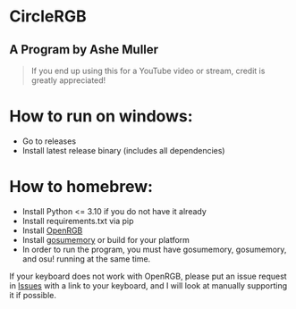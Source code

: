 # CircleRGB
## A Program by Ashe Muller
> If you end up using this for a YouTube video or stream, credit is greatly appreciated!
> 
# How to run on windows:
- Go to releases
- Install latest release binary (includes all dependencies)

# How to homebrew:
- Install Python <= 3.10 if you do not have it already
- Install requirements.txt via pip
- Install [OpenRGB](https://openrgb.org)
- Install [gosumemory](https://github.com/l3lackShark/gosumemory) or build for your platform
- In order to run the program, you must have gosumemory, gosumemory, and osu! running at the same time.

If your keyboard does not work with OpenRGB, please put an issue request in [Issues](https://github.com/MaleVTuber/CircleRGB/issues) with a link to your keyboard, and I will look at manually supporting it if possible.
